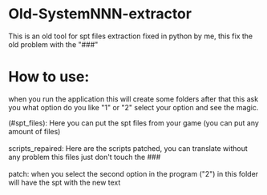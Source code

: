 # Old-SystemNNN-extractor
This is an old tool for spt files extraction fixed in python by me, this fix the old problem with the "###"

# How to use:
when you run the application this will create some folders after that this ask you what option do you like "1" or "2"
select your option and see the magic.

(#spt_files): Here you can put the spt files from your game (you can put any amount of files) <br><br>
scripts_repaired: Here are the scripts patched, you can translate without any problem this files just don't touch the ### <br><br>
patch: when you select the second option in the program ("2") in this folder will have the spt with the new text <br><br>
